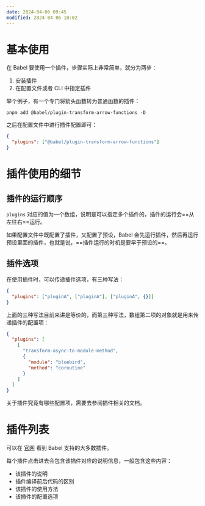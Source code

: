 ```yaml
---
date: 2024-04-06 09:45
modified: 2024-04-06 10:02
---
```


# 基本使用

在 Babel 要使用一个插件，步骤实际上非常简单，就分为两步：

1. 安装插件
2. 在配置文件或者 CLI 中指定插件

举个例子，有一个专门将箭头函数转为普通函数的插件：

```shell
pnpm add @babel/plugin-transform-arrow-functions -D
```

之后在配置文件中进行插件配置即可：

```json
{  
  "plugins": ["@babel/plugin-transform-arrow-functions"]  
}
```

# 插件使用的细节

## 插件的运行顺序

`plugins` 对应的值为一个数组，说明是可以指定多个插件的，插件的运行会==从左往右==运行。

如果配置文件中既配置了插件，又配置了预设，Babel 会先运行插件，然后再运行预设里面的插件，也就是说，==插件运行的时机是要早于预设的==。

## 插件选项

在使用插件时，可以传递插件选项，有三种写法：

```json
{
  "plugins": ["pluginA", ["pluginA"], ["pluginA", {}]]
}
```

上面的三种写法目前来讲是等价的，而第三种写法，数组第二项的对象就是用来传递插件的配置项：

```json
{
  "plugins": [
    [
      "transform-async-to-module-method",
      {
        "module": "bluebird",
        "method": "coroutine"
      }
    ]
  ]
}
```

关于插件究竟有哪些配置项，需要去参阅插件相关的文档。

# 插件列表

可以在 [官网](https://babeljs.io/docs/plugins-list) 看到 Babel 支持的大多数插件。

每个插件点击进去会包含该插件对应的说明信息，一般包含这些内容：

- 该插件的说明
- 插件编译前后代码的区别
- 该插件的使用方法
- 该插件的配置选项
